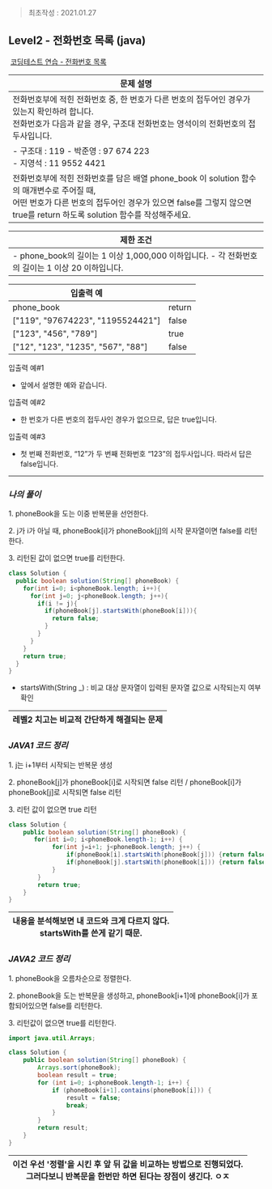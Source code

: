 > 최초작성 : 2021.01.27

## ******Level2 - 전화번호 목록**** (java)**

 [코딩테스트 연습 - 전화번호 목록](https://programmers.co.kr/learn/courses/30/lessons/42577)

| **문제 설명** |
| --- |
| 전화번호부에 적힌 전화번호 중, 한 번호가 다른 번호의 접두어인 경우가 있는지 확인하려 합니다.<br>전화번호가 다음과 같을 경우, 구조대 전화번호는 영석이의 전화번호의 접두사입니다.|
|-   구조대 : 119 -   박준영 : 97 674 223<br>-   지영석 : 11 9552 4421|
|전화번호부에 적힌 전화번호를 담은 배열 phone\_book 이 solution 함수의 매개변수로 주어질 때,<br>어떤 번호가 다른 번호의 접두어인 경우가 있으면 false를 그렇지 않으면 true를 return 하도록 solution 함수를 작성해주세요. |

| **제한 조건** |
| --- |
|   -   phone\_book의 길이는 1 이상 1,000,000 이하입니다. -   각 전화번호의 길이는 1 이상 20 이하입니다.   |

| **​입출력 예**    |  |
| --- | --- |
| phone\_book | return |
| \["119", "97674223", "1195524421"\] | false |
| \["123", "456", "789"\] | true |
| \["12", "123", "1235", "567", "88"\] | false |

입출력 예#1
- 앞에서 설명한 예와 같습니다.

입출력 예#2
- 한 번호가 다른 번호의 접두사인 경우가 없으므로, 답은 true입니다.

입출력 예#3
- 첫 번째 전화번호, “12”가 두 번째 전화번호 “123”의 접두사입니다. 따라서 답은 false입니다.

---

### _**나의 풀이**_

1\. phoneBook을 도는 이중 반복문을 선언한다.

2\. j가 i가 아닐 때, phoneBook\[i\]가 phoneBook\[j\]의 시작 문자열이면 false를 리턴한다.

3\. 리턴된 값이 없으면 true를 리턴한다.

```java
class Solution {
  public boolean solution(String[] phoneBook) {
    for(int i=0; i<phoneBook.length; i++){
      for(int j=0; j<phoneBook.length; j++){  
        if(i != j){
          if(phoneBook[j].startsWith(phoneBook[i])){
          	return false;
          }
        }
      }
    }
    return true;
  }
}
```

* startsWith(String \_) : 비교 대상 문자열이 입력된 문자열 값으로 시작되는지 여부 확인

<center>

|레벨2 치고는 비교적 간단하게 해결되는 문제|
|:--:|

</center>

### _**JAVA1 코드 정리**_

1\. j는 i+1부터 시작되는 반복문 생성

2\. phoneBook\[j\]가 phoneBook\[i\]로 시작되면 false 리턴 / phoneBook\[i\]가 phoneBook\[j\]로 시작되면 false 리턴

3\. 리턴 값이 없으면 true 리턴

```java
class Solution {
    public boolean solution(String[] phoneBook) {
       for(int i=0; i<phoneBook.length-1; i++) {
            for(int j=i+1; j<phoneBook.length; j++) {
                if(phoneBook[i].startsWith(phoneBook[j])) {return false;}
                if(phoneBook[j].startsWith(phoneBook[i])) {return false;}
            }
        }
        return true;
    }
}
```

<center>

|내용을 분석해보면 내 코드와 크게 다르지 않다.<br>startsWith를 쓴게 같기 때문.|
|:--:|

</center>

### _**JAVA2 코드 정리**_

1\. phoneBook을 오름차순으로 정렬한다.

2\. phoneBook을 도는 반복문을 생성하고, phoneBook\[i+1\]에 phoneBook\[i\]가 포함되어있으면 false를 리턴한다.

3\. 리턴값이 없으면 true를 리턴한다.

```java
import java.util.Arrays;

class Solution {
    public boolean solution(String[] phoneBook) {
        Arrays.sort(phoneBook);
        boolean result = true;
        for (int i=0; i<phoneBook.length-1; i++) {
            if (phoneBook[i+1].contains(phoneBook[i])) {
                result = false;
                break;
            }
        }
        return result;
    }
}
```

<center>

|이건 우선 '정렬'을 시킨 후 앞 뒤 값을 비교하는 방법으로 진행되었다.<br>그러다보니 반복문을 한번만 하면 된다는 장점이 생긴다. ㅇㅈ|
|:--:|

</center>